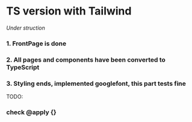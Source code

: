 # TS version with Tailwind

*Under struction*

### 1. FrontPage is done
### 2. All pages and components have been converted to TypeScript
### 3. Styling ends, implemented googlefont, this part tests fine

TODO:
### check @apply {}